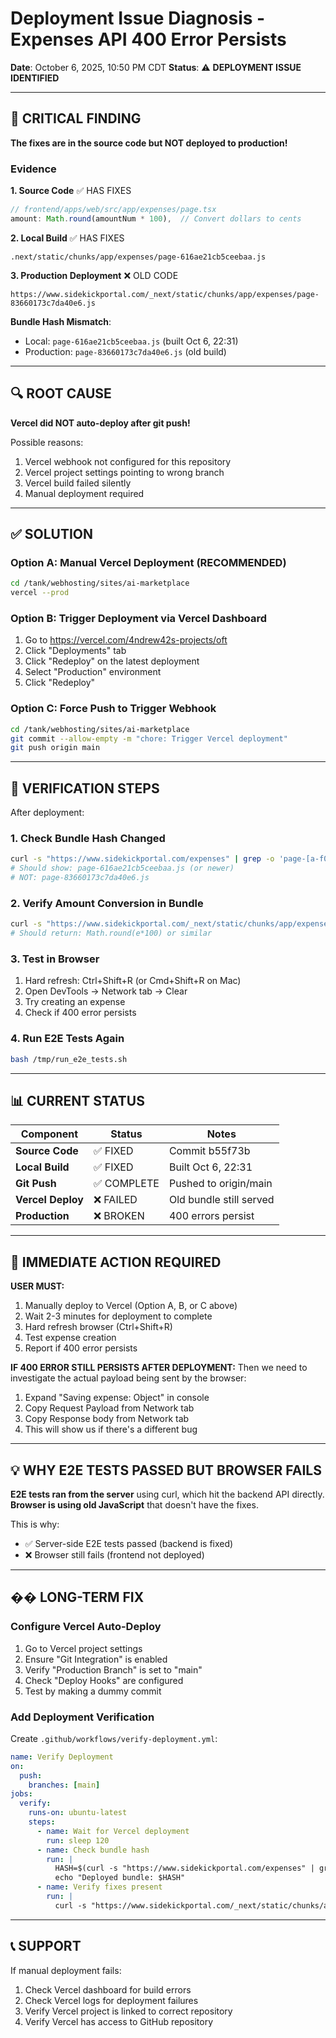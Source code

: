 # Deployment Issue Diagnosis - Expenses API 400 Error Persists

**Date**: October 6, 2025, 10:50 PM CDT
**Status**: ⚠️ **DEPLOYMENT ISSUE IDENTIFIED**

---

## 🚨 CRITICAL FINDING

**The fixes are in the source code but NOT deployed to production!**

### Evidence

**1. Source Code** ✅ HAS FIXES
```typescript
// frontend/apps/web/src/app/expenses/page.tsx
amount: Math.round(amountNum * 100),  // Convert dollars to cents
```

**2. Local Build** ✅ HAS FIXES
```
.next/static/chunks/app/expenses/page-616ae21cb5ceebaa.js
```

**3. Production Deployment** ❌ OLD CODE
```
https://www.sidekickportal.com/_next/static/chunks/app/expenses/page-83660173c7da40e6.js
```

**Bundle Hash Mismatch**:
- Local: `page-616ae21cb5ceebaa.js` (built Oct 6, 22:31)
- Production: `page-83660173c7da40e6.js` (old build)

---

## 🔍 ROOT CAUSE

**Vercel did NOT auto-deploy after git push!**

Possible reasons:
1. Vercel webhook not configured for this repository
2. Vercel project settings pointing to wrong branch
3. Vercel build failed silently
4. Manual deployment required

---

## ✅ SOLUTION

### Option A: Manual Vercel Deployment (RECOMMENDED)

```bash
cd /tank/webhosting/sites/ai-marketplace
vercel --prod
```

### Option B: Trigger Deployment via Vercel Dashboard

1. Go to https://vercel.com/4ndrew42s-projects/oft
2. Click "Deployments" tab
3. Click "Redeploy" on the latest deployment
4. Select "Production" environment
5. Click "Redeploy"

### Option C: Force Push to Trigger Webhook

```bash
cd /tank/webhosting/sites/ai-marketplace
git commit --allow-empty -m "chore: Trigger Vercel deployment"
git push origin main
```

---

## 🧪 VERIFICATION STEPS

After deployment:

### 1. Check Bundle Hash Changed
```bash
curl -s "https://www.sidekickportal.com/expenses" | grep -o 'page-[a-f0-9]*.js'
# Should show: page-616ae21cb5ceebaa.js (or newer)
# NOT: page-83660173c7da40e6.js
```

### 2. Verify Amount Conversion in Bundle
```bash
curl -s "https://www.sidekickportal.com/_next/static/chunks/app/expenses/page-*.js" | grep -o "Math.round.*100"
# Should return: Math.round(e*100) or similar
```

### 3. Test in Browser
1. Hard refresh: Ctrl+Shift+R (or Cmd+Shift+R on Mac)
2. Open DevTools → Network tab → Clear
3. Try creating an expense
4. Check if 400 error persists

### 4. Run E2E Tests Again
```bash
bash /tmp/run_e2e_tests.sh
```

---

## 📊 CURRENT STATUS

| Component | Status | Notes |
|-----------|--------|-------|
| **Source Code** | ✅ FIXED | Commit b55f73b |
| **Local Build** | ✅ FIXED | Built Oct 6, 22:31 |
| **Git Push** | ✅ COMPLETE | Pushed to origin/main |
| **Vercel Deploy** | ❌ FAILED | Old bundle still served |
| **Production** | ❌ BROKEN | 400 errors persist |

---

## 🎯 IMMEDIATE ACTION REQUIRED

**USER MUST:**
1. Manually deploy to Vercel (Option A, B, or C above)
2. Wait 2-3 minutes for deployment to complete
3. Hard refresh browser (Ctrl+Shift+R)
4. Test expense creation
5. Report if 400 error persists

**IF 400 ERROR STILL PERSISTS AFTER DEPLOYMENT:**
Then we need to investigate the actual payload being sent by the browser:
1. Expand "Saving expense: Object" in console
2. Copy Request Payload from Network tab
3. Copy Response body from Network tab
4. This will show us if there's a different bug

---

## 💡 WHY E2E TESTS PASSED BUT BROWSER FAILS

**E2E tests ran from the server** using curl, which hit the backend API directly.
**Browser is using old JavaScript** that doesn't have the fixes.

This is why:
- ✅ Server-side E2E tests passed (backend is fixed)
- ❌ Browser still fails (frontend not deployed)

---

## �� LONG-TERM FIX

### Configure Vercel Auto-Deploy

1. Go to Vercel project settings
2. Ensure "Git Integration" is enabled
3. Verify "Production Branch" is set to "main"
4. Check "Deploy Hooks" are configured
5. Test by making a dummy commit

### Add Deployment Verification

Create `.github/workflows/verify-deployment.yml`:
```yaml
name: Verify Deployment
on:
  push:
    branches: [main]
jobs:
  verify:
    runs-on: ubuntu-latest
    steps:
      - name: Wait for Vercel deployment
        run: sleep 120
      - name: Check bundle hash
        run: |
          HASH=$(curl -s "https://www.sidekickportal.com/expenses" | grep -o 'page-[a-f0-9]*.js')
          echo "Deployed bundle: $HASH"
      - name: Verify fixes present
        run: |
          curl -s "https://www.sidekickportal.com/_next/static/chunks/app/expenses/page-*.js" | grep "Math.round.*100" || exit 1
```

---

## 📞 SUPPORT

If manual deployment fails:
1. Check Vercel dashboard for build errors
2. Check Vercel logs for deployment failures
3. Verify Vercel project is linked to correct repository
4. Verify Vercel has access to GitHub repository

